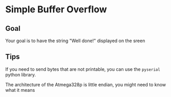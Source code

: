 # Simple Buffer Overflow
## Goal
Your goal is to have the string "Well done!" displayed on the sreen

## Tips
If you need to send bytes that are not printable, you can use the `pyserial` python library.

The architecture of the Atmega328p is little endian, you might need to know what it means